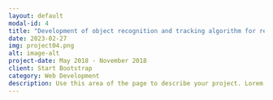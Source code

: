 ```yaml
---
layout: default
modal-id: 4
title: "Development of object recognition and tracking algorithm for realization of unmanned stores based on deep learning and computer vision"
date: 2023-02-27
img: project04.png
alt: image-alt
project-date: May 2018 ‐ November 2018
client: Start Bootstrap
category: Web Development
description: Use this area of the page to describe your project. Lorem ipsum dolor sit amet, consectetur adipisicing elit. Mollitia neque assumenda ipsam nihil, molestias magnam, recusandae quos quis inventore quisquam velit asperiores, vitae? Reprehenderit soluta, eos quod consequuntur itaque. Nam.
---
```

